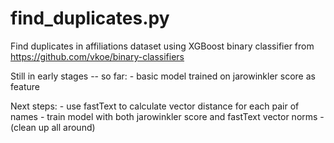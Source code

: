 # find_duplicates.py
Find duplicates in affiliations dataset using XGBoost binary classifier from https://github.com/vkoe/binary-classifiers

Still in early stages -- so far:
    - basic model trained on jarowinkler score as feature

Next steps:
    - use fastText to calculate vector distance for each pair of names
    - train model with both jarowinkler score and fastText vector norms
    - (clean up all around)

